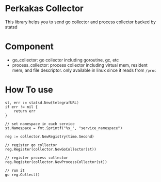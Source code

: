 # Perkakas Collector
This library helps you to send go collector and process collector backed by statsd

# Component 
* go_collector: go collector including goroutine, gc, etc
* process_collector: process collector including virtual mem, resident mem, and file descriptor. only available in linux since it reads from `/proc`

# How To use
```
st, err := statsd.New(telegrafURL)
if err != nil {
	return err
}

// set namespace in each service
st.Namespace = fmt.Sprintf("%s_", "service_namespace")

reg := collector.NewRegistry(time.Second)

// register go collector
reg.Register(collector.NewGoCollector(st))

// register process collector
reg.Register(collector.NewProcessCollector(st))

// run it
go reg.Collect()

```